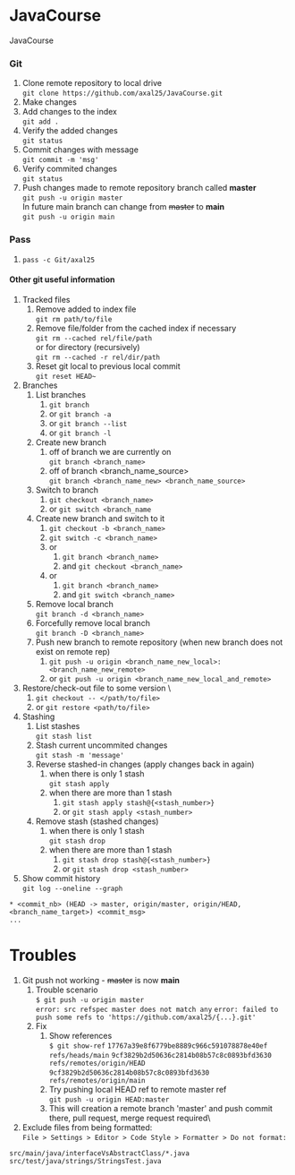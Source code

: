 # JavaCourse

JavaCourse

### Git

1. Clone remote repository to local drive  
   `git clone https://github.com/axal25/JavaCourse.git`
2. Make changes
3. Add changes to the index  
   `git add .`
4. Verify the added changes  
   `git status`
6. Commit changes with message  
   `git commit -m 'msg'`
7. Verify commited changes  
   `git status`
8. Push changes made to remote repository branch called **master**  
   `git push -u origin master`  
   In future main branch can change from ~~master~~ to **main**  
   `git push -u origin main`

### Pass

1. `pass -c Git/axal25`

#### Other git useful information

1. Tracked files
    1. Remove added to index file  
       `git rm path/to/file`
    2. Remove file/folder from the cached index if necessary  
       `git rm --cached rel/file/path`  
       or for directory (recursively)  
       `git rm --cached -r rel/dir/path`
    3. Reset git local to previous local commit  
       `git reset HEAD~`
2. Branches
    1. List branches
        1. `git branch`
        2. or `git branch -a`
        3. or `git branch --list`
        4. or `git branch -l`
    2. Create new branch
        1. off of branch we are currently on \
           `git branch <branch_name>`
        2. off of branch <branch_name_source> \
           `git branch <branch_name_new> <branch_name_source>`
    3. Switch to branch
        1. `git checkout <branch_name>`
        2. or `git switch <branch_name`
    4. Create new branch and switch to it
        1. `git checkout -b <branch_name>`
        2. `git switch -c <branch_name>`
        3. or
            1. `git branch <branch_name>`
            2. and `git checkout <branch_name>`
        4. or
            1. `git branch <branch_name>`
            2. and `git switch <branch_name>`
    5. Remove local branch  
       `git branch -d <branch_name>`
    6. Forcefully remove local branch  
       `git branch -D <branch_name>`
    7. Push new branch to remote repository (when new branch does not exist on remote rep)
        1. `git push -u origin <branch_name_new_local>:<branch_name_new_remote>`
        2. or `git push -u origin <branch_name_new_local_and_remote>`
3. Restore/check-out file to some version \
    1. `git checkout -- </path/to/file>`
    2. or `git restore <path/to/file>`
4. Stashing
    1. List stashes  
       `git stash list`
    2. Stash current uncommited changes  
       `git stash -m 'message'`
    3. Reverse stashed-in changes (apply changes back in again)
        1. when there is only 1 stash  
           `git stash apply`
        2. when there are more than 1 stash
            1. `git stash apply stash@{<stash_number>}`
            2. or `git stash apply <stash_number>`
    4. Remove stash (stashed changes)
        1. when there is only 1 stash  
           `git stash drop`
        2. when there are more than 1 stash
            1. `git stash drop stash@{<stash_number>}`
            2. or `git stash drop <stash_number>`
5. Show commit history  
   `git log --oneline --graph`

```text
* <commit_nb> (HEAD -> master, origin/master, origin/HEAD, <branch_name_target>) <commit_msg>
...
```

# Troubles

1. Git push not working - ~~master~~ is now **main**
    1. Trouble scenario  
       `$ git push -u origin master`  
       `error: src refspec master does not match any`
       `error: failed to push some refs to 'https://github.com/axal25/{...}.git'`
    1. Fix
        1. Show references  
           `$ git show-ref`
           `17767a39e8f6779be8889c966c591078878e40ef refs/heads/main`
           `9cf3829b2d50636c2814b08b57c8c0893bfd3630 refs/remotes/origin/HEAD`
           `9cf3829b2d50636c2814b08b57c8c0893bfd3630 refs/remotes/origin/main`
        1. Try pushing local HEAD ref to remote master ref  
           `git push -u origin HEAD:master`
        1. This will creation a remote branch 'master' and push commit there, pull request, merge request required\
2. Exclude files from being formatted: \
   `File > Settings > Editor > Code Style > Formatter > Do not format:`

```text
src/main/java/interfaceVsAbstractClass/*.java
src/test/java/strings/StringsTest.java
```